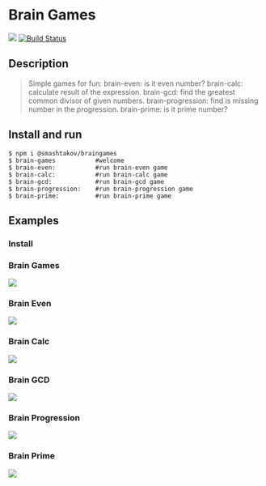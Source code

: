 # **Brain Games**
<a href="https://codeclimate.com/github/smashtakov/backend-project-lvl1/maintainability"><img src="https://api.codeclimate.com/v1/badges/4d71e176406d52a796eb/maintainability" /></a> [![Build Status](https://travis-ci.org/smashtakov/backend-project-lvl1.svg?branch=master)](https://travis-ci.org/smashtakov/backend-project-lvl1)

## **Description**

>Simple games for fun:
>brain-even: is it even number?
>brain-calc: calculate result of the expression.
>brain-gcd: find the greatest common divisor of given numbers.
>brain-progression: find is missing number in the progression.
>brain-prime: is it prime number?

## **Install and run**
```
$ npm i @smashtakov/braingames
$ brain-games           #welcome
$ brain-even:           #run brain-even game
$ brain-calc:           #run brain-calc game
$ brain-gcd:            #run brain-gcd game
$ brain-progression:    #run brain-progression game
$ brain-prime:          #run brain-prime game
```
## **Examples**

### Install

### Brain Games
<a href="https://asciinema.org/a/k86mOwGCeGnynQSus9mtQModP" target="_blank"><img src="https://asciinema.org/a/k86mOwGCeGnynQSus9mtQModP.svg" /></a>

### Brain Even
<a href="https://asciinema.org/a/aHp4vqrfRQTPPo5iXyHkERNCt" target="_blank"><img src="https://asciinema.org/a/aHp4vqrfRQTPPo5iXyHkERNCt.svg" /></a>

### Brain Calc
<a href="https://asciinema.org/a/T9QI90zetUD5mqAF9dGWtouiC" target="_blank"><img src="https://asciinema.org/a/T9QI90zetUD5mqAF9dGWtouiC.svg" /></a>

### Brain GCD
<a href="https://asciinema.org/a/xJBS0P1R7if1E18323WdANA37" target="_blank"><img src="https://asciinema.org/a/xJBS0P1R7if1E18323WdANA37.svg" /></a>

### Brain Progression
<a href="https://asciinema.org/a/a9Qu4EXiZXkYo8mzr0JmbnX43" target="_blank"><img src="https://asciinema.org/a/a9Qu4EXiZXkYo8mzr0JmbnX43.svg" /></a>

### Brain Prime
<a href="https://asciinema.org/a/vXdle10Qxg4u5nvR1U9NItEOa" target="_blank"><img src="https://asciinema.org/a/vXdle10Qxg4u5nvR1U9NItEOa.svg" /></a>